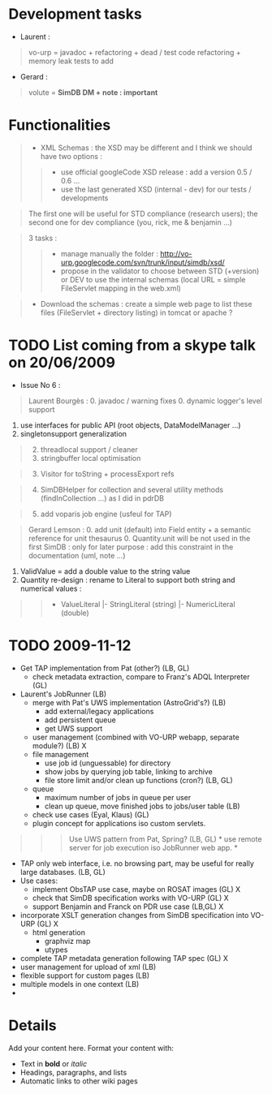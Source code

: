 # Development tasks #

- Laurent :
> vo-urp = javadoc + refactoring + dead / test code refactoring + memory leak tests to add


- Gerard :
> volute = **SimDB DM + note : important**




# Functionalities #

> - XML Schemas : the XSD may be different and I think we should have two options :
> > - use official googleCode XSD release : add a version 0.5 / 0.6 ...
> > - use the last generated XSD (internal - dev) for our tests / developments


> The first one will be useful for STD compliance (research users);
> the second one for dev compliance (you, rick, me & benjamin ...)

> 3 tasks :
> > - manage manually the folder : http://vo-urp.googlecode.com/svn/trunk/input/simdb/xsd/
> > - propose in the validator to choose between STD (+version) or DEV to use the internal schemas (local URL = simple FileServlet mapping in the web.xml)


> - Download the schemas : create a simple web page to list these files (FileServlet + directory listing) in tomcat or apache ?




# TODO List coming from a skype talk on 20/06/2009 #

- Issue No 6 :

> Laurent Bourgès :
> 0. javadoc / warning fixes
> 0. dynamic logger's level support


  1. use interfaces for public API (root objects, DataModelManager ...)
  1. singletonsupport generalization

> 2. threadlocal support / cleaner
> 2. stringbuffer local optimisation

> 3. Visitor for toString + processExport refs

> 4. SimDBHelper for collection and several utility methods (findInCollection ...) as I did in pdrDB

> 5. add voparis job engine (usfeul for TAP)


> Gerard Lemson :
> 0. add unit (default) into Field entity + a semantic reference for unit thesaurus
> 0. Quantity.unit will be not used in the first SimDB : only for later purpose : add this constraint in the documentation (uml, note ...)

  1. ValidValue = add a double value to the string value
  1. Quantity re-design : rename to Literal to support both string and numerical values :
> > + ValueLiteral
> > |- StringLiteral  (string)
> > |- NumericLiteral (double)



# TODO 2009-11-12 #
  * Get TAP implementation from Pat (other?) (LB, GL)
    * check metadata extraction, compare to Franz's ADQL Interpreter (GL)
  * Laurent's JobRunner (LB)
    * merge with Pat's UWS implementation (AstroGrid's?) (LB)
      * add external/legacy applications
      * add persistent queue
      * get UWS support
    * user management (combined with VO-URP webapp, separate module?) (LB) X
    * file management
      * use job id (unguessable) for directory
      * show jobs by querying job table, linking to archive
      * file store limit and/or clean up functions (cron?) (LB, GL)
    * queue
      * maximum number of jobs in queue per user
      * clean up queue, move finished jobs to jobs/user table (LB)
    * check use cases (Eyal, Klaus) (GL)
    * plugin concept for applications iso custom servlets.
> > > Use UWS pattern from Pat, Spring? (LB, GL)
    * use remote server for job execution iso JobRunner web app.
    * 
  * TAP only web interface, i.e. no browsing part, may be useful for really large databases. (LB, GL)
  * Use cases:
    * implement ObsTAP use case, maybe on ROSAT images (GL) X
    * check that SimDB specification works with VO-URP (GL) X
    * support Benjamin and Franck on PDR use case (LB,GL) X
  * incorporate XSLT generation changes from SimDB specification into VO-URP (GL) X
    * html generation
      * graphviz map
      * utypes
  * complete TAP metadata generation following TAP spec (GL) X
  * user management for upload of xml (LB)
  * flexible support for custom pages (LB)
  * multiple models in one context (LB)
  * 



# Details #

Add your content here.  Format your content with:
  * Text in **bold** or _italic_
  * Headings, paragraphs, and lists
  * Automatic links to other wiki pages
